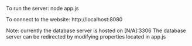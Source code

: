 To run the server:
	node app.js
	
To connect to the website:
	http://localhost:8080
	
Note: currently the database server is hosted on [N/A]:3306
The database server can be redirected by modifying properties located in app.js